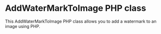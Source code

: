 # AddWaterMarkToImage PHP class

This AddWaterMarkToImage PHP class allows you to add a watermark to an image using PHP.
